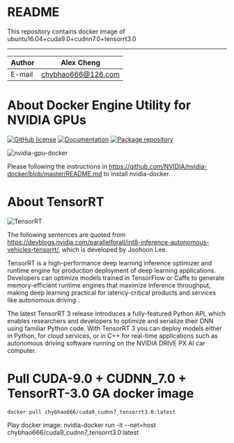 README
===========================
This repository contains docker image of ubuntu16.04+cuda9.0+cudnn7.0+tensorrt3.0

****
	
|Author|Alex Cheng|
|---|---
|E-mail|chybhao666@126.com

# About Docker Engine Utility for NVIDIA GPUs

[![GitHub license](https://img.shields.io/badge/license-New%20BSD-blue.svg?style=flat-square)](https://raw.githubusercontent.com/NVIDIA/nvidia-docker/master/LICENSE)
[![Documentation](https://img.shields.io/badge/documentation-wiki-blue.svg?style=flat-square)](https://github.com/NVIDIA/nvidia-docker/wiki)
[![Package repository](https://img.shields.io/badge/packages-repository-b956e8.svg?style=flat-square)](https://nvidia.github.io/nvidia-docker)

![nvidia-gpu-docker](https://cloud.githubusercontent.com/assets/3028125/12213714/5b208976-b632-11e5-8406-38d379ec46aa.png)

Please following the instructions in https://github.com/NVIDIA/nvidia-docker/blob/master/README.md to install nvidia-docker.

# About TensorRT

![TensorRT](https://devblogs.nvidia.com/parallelforall/wp-content/uploads/2017/12/pasted-image-0-12-e1512971301482.png)

The following sentences are quoted from https://devblogs.nvidia.com/parallelforall/int8-inference-autonomous-vehicles-tensorrt/, which is developed by Joohoon Lee.

TensorRT is a high-performance deep learning inference optimizer and runtime engine for production deployment of deep learning applications. Developers can optimize models trained in TensorFlow or Caffe to generate memory-efficient runtime engines that maximize inference throughput, making deep learning practical for latency-critical products and services like autonomous driving..

The latest TensorRT 3 release introduces a fully-featured Python API, which enables researchers and developers to optimize and serialize their DNN using familiar Python code. With TensorRT 3 you can deploy models either in Python, for cloud services, or in C++ for real-time applications such as autonomous driving software running on the NVIDIA DRIVE PX AI car computer.

# Pull CUDA-9.0 + CUDNN_7.0 + TensorRT-3.0 GA docker image

	docker pull chybhao666/cuda9_cudnn7_tensorrt3.0:latest

Play docker image:
	nvidia-docker run -it --net=host chybhao666/cuda9_cudnn7_tensorrt3.0:latest



